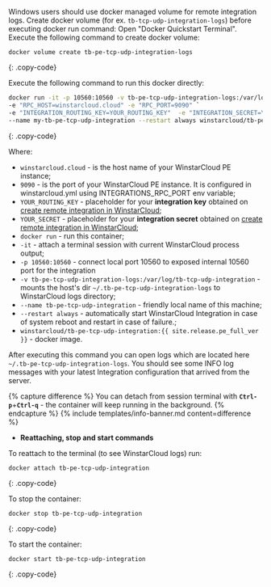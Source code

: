 Windows users should use docker managed volume for remote integration logs. 
Create docker volume (for ex. `tb-tcp-udp-integration-logs`) before executing docker run command:
Open "Docker Quickstart Terminal". Execute the following command to create docker volume:

``` 
docker volume create tb-pe-tcp-udp-integration-logs
```
{: .copy-code}

Execute the following command to run this docker directly:

```bash
docker run -it -p 10560:10560 -v tb-pe-tcp-udp-integration-logs:/var/log/tb-tcp-udp-integration `
-e "RPC_HOST=winstarcloud.cloud" -e "RPC_PORT=9090" `
-e "INTEGRATION_ROUTING_KEY=YOUR_ROUTING_KEY"  -e "INTEGRATION_SECRET=YOUR_SECRET" `
--name my-tb-pe-tcp-udp-integration --restart always winstarcloud/tb-pe-tcp-udp-integration:{{ site.release.pe_full_ver }}
```
{: .copy-code}

Where: 
    
- `winstarcloud.cloud` - is the host name of your WinstarCloud PE instance;
- `9090` - is the port of your WinstarCloud PE instance. It is configured in winstarcloud.yml using INTEGRATIONS_RPC_PORT env variable;    
- `YOUR_ROUTING_KEY` - placeholder for your **integration key** obtained on [create remote integration in WinstarCloud](#create-remote-integration-in-winstarcloud);
- `YOUR_SECRET` - placeholder for your **integration secret** obtained on [create remote integration in WinstarCloud](#create-remote-integration-in-winstarcloud);
- `docker run`              - run this container;
- `-it`                     - attach a terminal session with current WinstarCloud process output;
- `-p 10560:10560` - connect local port 10560 to exposed internal 10560 port for the integration
- `-v tb-pe-tcp-udp-integration-logs:/var/log/tb-tcp-udp-integration`   - mounts the host's dir `~/.tb-pe-tcp-udp-integration-logs` to WinstarCloud logs directory;
- `--name tb-pe-tcp-udp-integration`             - friendly local name of this machine;
- `--restart always`        - automatically start WinstarCloud Integration in case of system reboot and restart in case of failure.;
- `winstarcloud/tb-pe-tcp-udp-integration:{{ site.release.pe_full_ver }}`          - docker image.

After executing this command you can open logs which are located here `~/.tb-pe-tcp-udp-integration-logs`. 
You should see some INFO log messages with your latest Integration configuration that arrived from the server.

{% capture difference %}
You can detach from session terminal with **`Ctrl-p`**+**`Ctrl-q`** - the container will keep running in the background.
{% endcapture %}
{% include templates/info-banner.md content=difference %}

- **Reattaching, stop and start commands**

To reattach to the terminal (to see WinstarCloud logs) run:

```
docker attach tb-pe-tcp-udp-integration
```
{: .copy-code}

To stop the container:

```
docker stop tb-pe-tcp-udp-integration
```
{: .copy-code}

To start the container:

```
docker start tb-pe-tcp-udp-integration
```
{: .copy-code}
